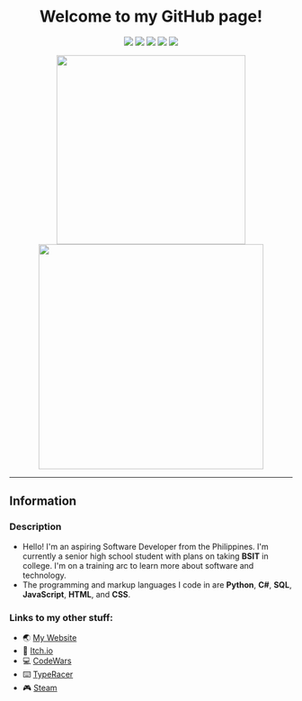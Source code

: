 <h1 align="center">Welcome to my GitHub page!</h1>

<p align="center">
  <img src="https://img.shields.io/badge/OS-Windows-informational?style=flat-square&logo=Windows&logoColor=white">
  <img src="https://img.shields.io/badge/OS-MacOS-informational?style=flat-square&logo=apple&logoColor=white">
  <img src="https://visitor-badge-reloaded.herokuapp.com/badge?page_id=DragunWF.DragunWF" />
  <img src="https://img.shields.io/badge/Editor-VSCode-informational?style=flat&logo=visual-studio-code&logoColor=white" />
  <img src="https://img.shields.io/badge/IDE-Visual_Studio-informational?style=flat&logo=visual-studio-code&logoColor=white" />
</p>

<div align="center">
  <img width="336" src="https://github-readme-stats.vercel.app/api/top-langs/?username=DragunWF&layout=compact&theme=merko&langs_count=6" />
  <img width="400" src="https://github-readme-stats.vercel.app/api?username=DragunWF&theme=merko&show_icons=true&count_private=true&include_all_commits=true" />
</div>

---

## Information

### Description

- Hello! I'm an aspiring Software Developer from the Philippines. I'm currently a senior high school student with plans on taking **BSIT** in college.
  I'm on a training arc to learn more about software and technology.
- The programming and markup languages I code in are **Python**, **C#**, **SQL**, **JavaScript**, **HTML**, and **CSS**.

### Links to my other stuff:

- :earth_asia: [My Website](https://dragunwf.herokuapp.com/)
- :space_invader: [Itch.io](https://dragonwf.itch.io/)
- :computer: [CodeWars](https://www.codewars.com/users/DragonWF)
- :keyboard: [TypeRacer](https://data.typeracer.com/pit/profile?user=dragonwf)
- :video_game: [Steam](https://steamcommunity.com/profiles/76561198201145658)
